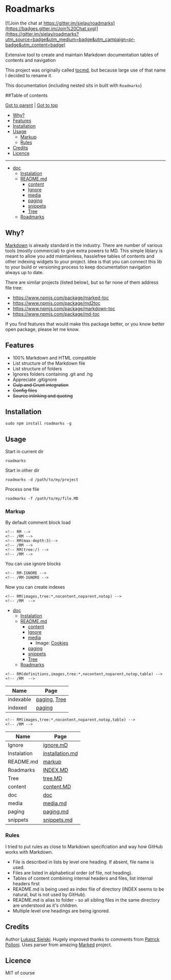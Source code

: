 Roadmarks
=========

[![Join the chat at https://gitter.im/sielay/roadmarks](https://badges.gitter.im/Join%20Chat.svg)](https://gitter.im/sielay/roadmarks?utm_source=badge&utm_medium=badge&utm_campaign=pr-badge&utm_content=badge)

Extensive tool to create and maintain Markdown documentation tables of contents and navigation

This project was originally called [tocmd](https://github.com/sielay/tocmd), but because large use of that name I decided to rename it.

This documentation (including nested sits in built with `Roadmarks`)

<!-- RM-IGNORE -->
##Table of contents
<!-- /RM-IGNORE -->

<!-- RM(tree:*) -->

[Got to parent](./README.md) | [Got to top](/README.md)

* [Why?](#why)
* [Features](#features)
* [Installation](#installation)
* [Usage](#usage)
  * [Markup](#markup)
  * [Rules](#rules)
* [Credits](#credits)
* [Licence](#licence)
****

* [doc](./doc)
  * [Instalation](./doc/installation.md)
  * [README.md](./doc/markup)
    * [content](./doc/markup/content.MD)
    * [Ignore](./doc/markup/ignore.mD)
    * [media](./doc/markup/media.md)
    * [paging](./doc/markup/paging.md)
    * [snippets](./doc/markup/snippets.md)
    * [Tree](./doc/markup/tree.MD)
  * [Roadmarks](./doc/INDEX.MD)



<!-- /RM -->

Why?
----

[Markdown](http://daringfireball.net/projects/markdown/) is already standard in the industry. There are number of various tools (mostly commercial) to give extra powers to MD. This simple liblary is meant to allow you add maintainless, hasslefree tables of contents and other indexing widgets to your project. Idea is that you can connect this lib to your build or versioning process to keep documentation navigation always up to date.

There are similar projects (listed below), but so far none of them address file tree:
 * https://www.npmjs.com/package/marked-toc
 * https://www.npmjs.com/package/md2toc
 * https://www.npmjs.com/package/markdown-toc
 * https://www.npmjs.com/package/md-toc
 
If you find features that would make this package better, or you know better open package, please let me know.

## Features
 * 100% Markdown and HTML compatible
 * List structure of the Markdown file
 * List structure of folders
 * Ignores folders containing .git and .hg
 * Appreciate .gitignore
 * ~~Gulp and Grunt integration~~
 * ~~Config files~~
 * ~~Source inlinking and quoting~~


## Installation

```
sudo npm install roadmarks -g
```

## Usage

Start in current dir
```
roadmarks 
```

Start in other dir
```
roadmarks -d /path/to/my/project
```

Process one file
```
roadmarks -f /path/to/my/file.MD
```

### Markup


By default comment block load

	<!-- RM -->
    <!-- /RM -->
	<!-- RM(max-depth:3)-->
	<!-- /RM -->
	<!-- RM(tree:/) -->
    <!-- /RM -->

You can use ignore blocks

    <!-- RM-IGNORE -->
    <!-- /RM-IGNORE -->

Now you can create indexes

    <!-- RM(images,tree:*,nocontent,noparent,notop) -->
    <!-- /RM  -->

<!-- RM(tree:*,list-images,nocontent,noparent,notop) -->

* [doc](./doc)
  * [Instalation](./doc/installation.md)
  * [README.md](./doc/markup)
    * [content](./doc/markup/content.MD)
    * [Ignore](./doc/markup/ignore.mD)
    * [media](./doc/markup/media.md)
      * Image: [Cookies](./doc/markup/media.md)
    * [paging](./doc/markup/paging.md)
    * [snippets](./doc/markup/snippets.md)
    * [Tree](./doc/markup/tree.MD)
  * [Roadmarks](./doc/INDEX.MD)



<!-- /RM -->

    <!-- RM(definitions,images,tree:*,nocontent,noparent,notop,table) -->
    <!-- /RM  -->

<!-- RM(list-definitions,tree:*,nofiles,nocontent,noparent,notop,table) -->

Name | Page          
---- | ------------- 
 indexable | [paging](doc/markup/paging.md), [Tree](doc/markup/tree.MD) 
 indexed | [paging](doc/markup/paging.md) 



<!-- /RM -->

    <!-- RM(images,tree:*,nocontent,noparent,notop,table) -->
    <!-- /RM -->

<!-- RM(images,tree:*,nocontent,noparent,notop,table) -->

Name | Page          
---- | ------------- 
 Ignore | [ignore.mD](doc/markup/ignore.mD) 
 Instalation | [installation.md](doc/installation.md) 
 README.md | [markup](doc/markup) 
 Roadmarks | [INDEX.MD](doc/INDEX.MD) 
 Tree | [tree.MD](doc/markup/tree.MD) 
 content | [content.MD](doc/markup/content.MD) 
 doc | [doc](doc) 
 media | [media.md](doc/markup/media.md) 
 paging | [paging.md](doc/markup/paging.md) 
 snippets | [snippets.md](doc/markup/snippets.md) 



<!-- /RM -->

### Rules

I tried to put rules as close to Markdown specifciation and way how GitHub works with Markdown.

 * File is described in lists by level one heading. If absent, file name is used.
 * Files are listed in alphabetical order (of file, not heading).
 * Tables of content combining internal headers and files, list internal headers first
 * README.md is being used as index file of directory (INDEX seems to be natural, but is not used by GitHub).
 * README.md is alias to folder - so all sibling files in the same directory are understood as it's children.
 * Multiple level one headings are being ignored.
  
## Credits

Author [Lukasz Sielski](http://github.com/sielay). Hugely improved thanks to comments from [Patrick Polloni](https://github.com/kimu). Uses parser from amazing [Marked](https://github.com/chjj/marked) project.

## Licence

<!-- RM-INC(LICENSE) -->

MIT of course



